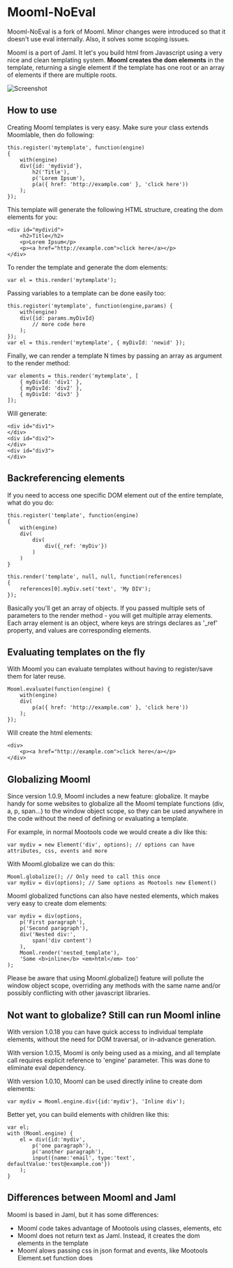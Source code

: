 ﻿Mooml-NoEval
===========

Mooml-NoEval is a fork of Mooml. Minor changes were introduced so that it doesn't use eval internally. Also, it solves some scoping issues.

Mooml is a port of Jaml. It let's you build html from Javascript using a very nice and clean templating system.
**Mooml creates the dom elements** in the template, returning a single element if the template has one root or an array of elements if there are multiple roots.

![Screenshot](http://github.com/eneko/mooml/raw/master/screenshot.jpg)

How to use
----------

Creating Mooml templates is very easy.
Make sure your class extends Moomlable, then do following:

	this.register('mytemplate', function(engine)
	{
		with(engine)
		div({id: 'mydivid'},
			h2('Title'),
			p('Lorem Ipsum'),
			p(a({ href: 'http://example.com' }, 'click here'))
		);
	});

This template will generate the following HTML structure, creating the dom elements for you:

	<div id="mydivid">
		<h2>Title</h2>
		<p>Lorem Ipsum</p>
		<p><a href="http://example.com">click here</a></p>
	</div>

To render the template and generate the dom elements:

	var el = this.render('mytemplate');

Passing variables to a template can be done easily too:

	this.register('mytemplate', function(engine,params) {
		with(engine)
		div({id: params.myDivId}
			// more code here
		);
	});
	var el = this.render('mytemplate', { myDivId: 'newid' });

Finally, we can render a template N times by passing an array as argument to the render method:

	var elements = this.render('mytemplate', [
		{ myDivId: 'div1' },
		{ myDivId: 'div2' },
		{ myDivId: 'div3' }
	]);

Will generate:

	<div id="div1">
	</div>
	<div id="div2">
	</div>
	<div id="div3">
	</div>


Backreferencing elements
-----------------

If you need to access one specific DOM element out of the entire template, what do you do:

	this.register('template', function(engine)
	{
		with(engine)
		div(
			div(
				div({_ref: 'myDiv'})
			)
		)
	}
	
	this.render('template', null, null, function(references)
	{
		references[0].myDiv.set('text', 'My DIV');
	});
	
Basically you'll get an array of objects. If you passed multiple sets of parameters to the render method - you will get multiple array elements. Each array element is an object, where keys are strings declares as '_ref' property, and values are corresponding elements.

Evaluating templates on the fly
-----------------

With Mooml you can evaluate templates without having to register/save them for later reuse.

	Mooml.evaluate(function(engine) {
		with(engine)
		div(
			p(a({ href: 'http://example.com' }, 'click here'))
		);
	});

Will create the html elements:

	<div>
		<p><a href="http://example.com">click here</a></p>
	</div>


Globalizing Mooml
-----------------

Since version 1.0.9, Mooml includes a new feature: globalize. It maybe handy for some websites to globalize all the Mooml template functions (div, a, p, span...) to the window object scope, so they can be used anywhere in the code without the need of defining or evaluating a template.

For example, in normal Mootools code we would create a div like this:

	var mydiv = new Element('div', options); // options can have attributes, css, events and more

With Mooml.globalize we can do this:

	Mooml.globalize(); // Only need to call this once
	var mydiv = div(options); // Same options as Mootools new Element()

Mooml globalized functions can also have nested elements, which makes very easy to create dom elements:

	var mydiv = div(options, 
		p('First paragraph'),
		p('Second paragraph'),
		div('Nested div:',
			span('div content')
		),
		Mooml.render('nested_template'),
		'Some <b>inline</b> <em>html</em> too'
	);

Please be aware that using Mooml.globalize() feature will pollute the window object scope, overriding any methods with the same name and/or possibly conflicting with other javascript libraries.

Not want to globalize? Still can run Mooml inline
-----------------

With version 1.0.18 you can have quick access to individual template elements, without the need for DOM traversal, or in-advance generation.

With version 1.0.15, Mooml is only being used as a mixing, and all template call requires explicit reference to 'engine' parameter. This was done to eliminate eval dependency.

With version 1.0.10, Mooml can be used directly inline to create dom elements:

	var mydiv = Mooml.engine.div({id:'mydiv'}, 'Inline div');

Better yet, you can build elements with children like this:

	var el;
	with (Mooml.engine) {
		el = div({id:'mydiv',
			p('one paragraph'),
			p('another paragraph'),
			input({name:'email', type:'text', defaultValue:'test@example.com'})
		);
	}


Differences between Mooml and Jaml
-----------------

Mooml is based in Jaml, but it has some differences:

* Mooml code takes advantage of Mootools using classes, elements, etc
* Mooml does not return text as Jaml. Instead, it creates the dom elements in the template
* Mooml alows passing css in json format and events, like Mootools Element.set function does
